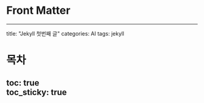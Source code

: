# Front Matter
---
title: "Jekyll 첫번째 글"
categories: AI
tags: jekyll
# 목차
toc: true  
toc_sticky: true 
---
